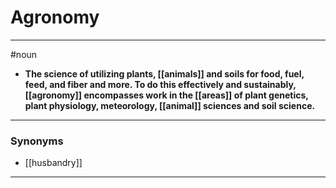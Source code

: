 # Agronomy
---
#noun
- **The science of utilizing plants, [[animals]] and soils for food, fuel, feed, and fiber and more. To do this effectively and sustainably, [[agronomy]] encompasses work in the [[areas]] of plant genetics, plant physiology, meteorology, [[animal]] sciences and soil science.**
---
### Synonyms
- [[husbandry]]
---

